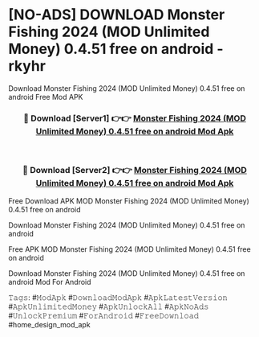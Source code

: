 # [NO-ADS] DOWNLOAD Monster Fishing 2024 (MOD Unlimited Money) 0.4.51 free on android - rkyhr
Download Monster Fishing 2024 (MOD Unlimited Money) 0.4.51 free on android Free Mod APK

<div align="center">
<h3>🔴 Download [Server1] 👉👉 <a href="https://apk-comot.site?title=Monster_Fishing_2024_(MOD_Unlimited_Money)_0.4.51_free_on_android">Monster Fishing 2024 (MOD Unlimited Money) 0.4.51 free on android Mod Apk</a></h3><br>

<h3>🔴 Download [Server2] 👉👉 <a href="https://apk-comot.site?title=Monster_Fishing_2024_(MOD_Unlimited_Money)_0.4.51_free_on_android">Monster Fishing 2024 (MOD Unlimited Money) 0.4.51 free on android Mod Apk</a></h3>
</div>


Free Download APK MOD Monster Fishing 2024 (MOD Unlimited Money) 0.4.51 free on android

Download Monster Fishing 2024 (MOD Unlimited Money) 0.4.51 free on android 

Free APK MOD Monster Fishing 2024 (MOD Unlimited Money) 0.4.51 free on android 

Download Monster Fishing 2024 (MOD Unlimited Money) 0.4.51 free on android Mod For Android

𝚃𝚊𝚐𝚜: #𝙼𝚘𝚍𝙰𝚙𝚔 #𝙳𝚘𝚠𝚗𝚕𝚘𝚊𝚍𝙼𝚘𝚍𝙰𝚙𝚔 #𝙰𝚙𝚔𝙻𝚊𝚝𝚎𝚜𝚝𝚅𝚎𝚛𝚜𝚒𝚘𝚗 #𝙰𝚙𝚔𝚄𝚗𝚕𝚒𝚖𝚒𝚝𝚎𝚍𝙼𝚘𝚗𝚎𝚢 #𝙰𝚙𝚔𝚄𝚗𝚕𝚘𝚌𝚔𝙰𝚕𝚕 #𝙰𝚙𝚔𝙽𝚘𝙰𝚍𝚜 #𝚄𝚗𝚕𝚘𝚌𝚔𝙿𝚛𝚎𝚖𝚒𝚞𝚖 #𝙵𝚘𝚛𝙰𝚗𝚍𝚛𝚘𝚒𝚍 #𝙵𝚛𝚎𝚎𝙳𝚘𝚠𝚗𝚕𝚘𝚊𝚍 #home_design_mod_apk